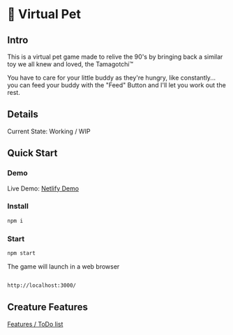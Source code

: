 # :dog: Virtual Pet

## Intro

This is a virtual pet game made to relive the 90's by bringing back a similar toy we all knew and loved, the Tamagotchi&trade;

You have to care for your little buddy as they're hungry, like constantly... you can feed your buddy with the "Feed" Button and I'll let you work out the rest.

## Details

Current State: Working / WIP

## Quick Start

### Demo

Live Demo: [Netlify Demo](https://petboy.netlify.app/)

### Install

```sh
npm i
```

### Start

```sh
npm start
```

The game will launch in a web browser

```sh

http://localhost:3000/

```

## Creature Features

[Features / ToDo list](./FEATURES.md)
